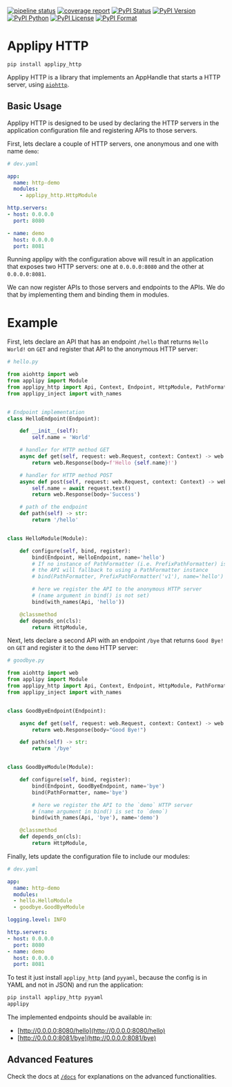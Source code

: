 [![pipeline status](https://gitlab.com/applipy/applipy_http/badges/master/pipeline.svg)](https://gitlab.com/applipy/applipy_http/-/pipelines?scope=branches&ref=master)
[![coverage report](https://gitlab.com/applipy/applipy_http/badges/master/coverage.svg)](https://gitlab.com/applipy/applipy_http/-/graphs/master/charts)
[![PyPI Status](https://img.shields.io/pypi/status/applipy-http.svg)](https://pypi.org/project/applipy-http/)
[![PyPI Version](https://img.shields.io/pypi/v/applipy-http.svg)](https://pypi.org/project/applipy-http/)
[![PyPI Python](https://img.shields.io/pypi/pyversions/applipy-http.svg)](https://pypi.org/project/applipy-http/)
[![PyPI License](https://img.shields.io/pypi/l/applipy-http.svg)](https://pypi.org/project/applipy-http/)
[![PyPI Format](https://img.shields.io/pypi/format/applipy-http.svg)](https://pypi.org/project/applipy-http/)

# Applipy HTTP

    pip install applipy_http

Applipy HTTP is a library that implements an AppHandle that starts a HTTP
server, using [`aiohttp`](https://docs.aiohttp.org/en/stable/).

## Basic Usage

Applipy HTTP is designed to be used by declaring the HTTP servers in the
application configuration file and registering APIs to those servers.

First, lets declare a couple of HTTP servers, one anonymous and one with name
`demo`:

```yaml
# dev.yaml

app:
  name: http-demo
  modules:
    - applipy_http.HttpModule

http.servers:
- host: 0.0.0.0
  port: 8080

- name: demo
  host: 0.0.0.0
  port: 8081
```

Running applipy with the configuration above will result in an application that
exposes two HTTP servers: one at `0.0.0.0:8080` and the other at `0.0.0.0:8081`.

We can now register APIs to those servers and endpoints to the APIs. We do that
by implementing them and binding them in modules.

# Example

First, lets declare an API that has an endpoint `/hello` that returns
`Hello World!` on `GET` and register that API to the anonymous HTTP server:

```python
# hello.py

from aiohttp import web
from applipy import Module
from applipy_http import Api, Context, Endpoint, HttpModule, PathFormatter
from applipy_inject import with_names


# Endpoint implementation
class HelloEndpoint(Endpoint):

    def __init__(self):
        self.name = 'World'

    # handler for HTTP method GET
    async def get(self, request: web.Request, context: Context) -> web.StreamResponse:
        return web.Response(body=f'Hello {self.name}!')

    # handler for HTTP method POST
    async def post(self, request: web.Request, context: Context) -> web.StreamResponse:
        self.name = await request.text()
        return web.Response(body='Success')

    # path of the endpoint
    def path(self) -> str:
        return '/hello'


class HelloModule(Module):

    def configure(self, bind, register):
        bind(Endpoint, HelloEndpoint, name='hello')
        # If no instance of PathFormatter (i.e. PrefixPathFormatter) is bound,
        # the API will fallback to using a PathFormatter instance
        # bind(PathFormatter, PrefixPathFormatter('v1'), name='hello')

        # here we register the API to the anonymous HTTP server
        # (name argument in bind() is not set)
        bind(with_names(Api, 'hello'))

    @classmethod
    def depends_on(cls):
        return HttpModule,
```

Next, lets declare a second API with an endpoint `/bye` that returns `Good
Bye!` on `GET` and register it to the `demo` HTTP server:

```python
# goodbye.py

from aiohttp import web
from applipy import Module
from applipy_http import Api, Context, Endpoint, HttpModule, PathFormatter
from applipy_inject import with_names


class GoodByeEndpoint(Endpoint):

    async def get(self, request: web.Request, context: Context) -> web.StreamResponse:
        return web.Response(body="Good Bye!")

    def path(self) -> str:
        return '/bye'


class GoodByeModule(Module):

    def configure(self, bind, register):
        bind(Endpoint, GoodByeEndpoint, name='bye')
        bind(PathFormatter, name='bye')

        # here we register the API to the `demo` HTTP server
        # (name argument in bind() is set to `demo`)
        bind(with_names(Api, 'bye'), name='demo')

    @classmethod
    def depends_on(cls):
        return HttpModule,
```

Finally, lets update the configuration file to include our modules:

```yaml
# dev.yaml

app:
  name: http-demo
  modules:
  - hello.HelloModule
  - goodbye.GoodByeModule

logging.level: INFO

http.servers:
- host: 0.0.0.0
  port: 8080
- name: demo
  host: 0.0.0.0
  port: 8081
```

To test it just install `applipy_http` (and `pyyaml`, because the config is in
YAML and not in JSON) and run the application:

```bash
pip install applipy_http pyyaml
applipy
```

The implemented endpoints should be available in:
 - [http://0.0.0.0:8080/hello](http://0.0.0.0:8080/hello)
 - [http://0.0.0.0:8081/bye](http://0.0.0.0:8081/bye)

## Advanced Features

Check the docs at
[`/docs`](https://gitlab.com/applipy/applipy_http/-/blob/master/docs/README.md)
for explanations on the advanced functionalities.
